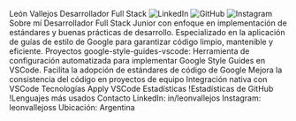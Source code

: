 León Vallejos
Desarrollador Full Stack
![LinkedIn](https://img.shields.io/badge/LinkedIn-leonvallejos-0077B5?style=flat&logo=linkedin)
![GitHub](https://img.shields.io/badge/GitHub-leonvallejoss-181717?style=flat&logo=github)
![Instagram](https://img.shields.io/badge/Instagram-leonvallejoss-E4405F?style=flat&logo=instagram)
Sobre mí
Desarrollador Full Stack Junior con enfoque en implementación de estándares y buenas prácticas de desarrollo. Especializado en la aplicación de guías de estilo de Google para garantizar código limpio, mantenible y eficiente.
Proyectos
google-style-guides-vscode: Herramienta de configuración automatizada para implementar Google Style Guides en VSCode.
Facilita la adopción de estándares de código de Google
Mejora la consistencia del código en proyectos de equipo
Integración nativa con VSCode
Tecnologías
Apply
VSCode
Estadísticas
!Estadísticas de GitHub
!Lenguajes más usados
Contacto
LinkedIn: in/leonvallejos
Instagram: leonvallejoss
Ubicación: Argentina
